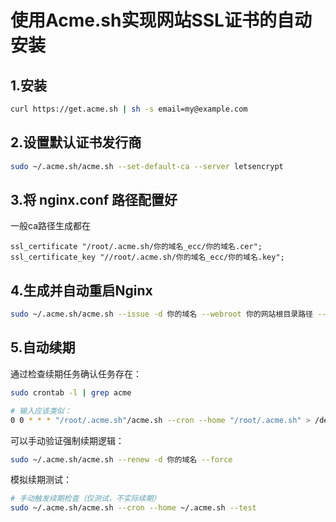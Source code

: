 # 使用Acme.sh实现网站SSL证书的自动安装

## 1.安装

```sh
curl https://get.acme.sh | sh -s email=my@example.com
```

## 2.设置默认证书发行商

```sh
sudo ~/.acme.sh/acme.sh --set-default-ca --server letsencrypt
```

## 3.将 nginx.conf 路径配置好

一般ca路径生成都在 
```
ssl_certificate "/root/.acme.sh/你的域名_ecc/你的域名.cer";
ssl_certificate_key "//root/.acme.sh/你的域名_ecc/你的域名.key";
```

## 4.生成并自动重启Nginx

```sh
sudo ~/.acme.sh/acme.sh --issue -d 你的域名 --webroot 你的网站根目录路径 --force --reloadcmd "sudo systemctl reload nginx"
```

## 5.自动续期
通过检查续期任务确认任务存在：
```sh
sudo crontab -l | grep acme

# 输入应该类似：
0 0 * * * "/root/.acme.sh"/acme.sh --cron --home "/root/.acme.sh" > /dev/null
```

可以手动验证强制续期逻辑：
```sh
sudo ~/.acme.sh/acme.sh --renew -d 你的域名 --force
```

模拟续期测试：
```sh
# 手动触发续期检查（仅测试，不实际续期）
sudo ~/.acme.sh/acme.sh --cron --home ~/.acme.sh --test
```